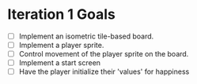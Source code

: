 Iteration 1 Goals
=================
- [ ] Implement an isometric tile-based board.
- [ ] Implement a player sprite.
- [ ] Control movement of the player sprite on the board.
- [ ] Implement a start screen
- [ ] Have the player initialize their 'values' for happiness
